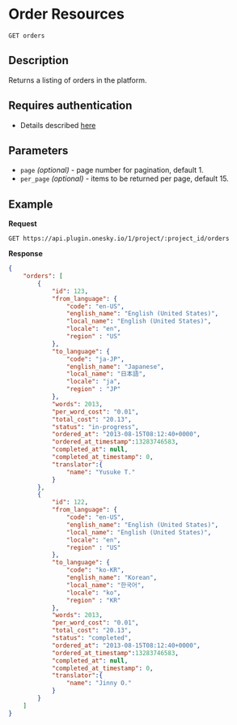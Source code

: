 # Order Resources

    GET orders

## Description
Returns a listing of orders in the platform.


## Requires authentication
- Details described [here](/README.md#authentication)


## Parameters
- `page` _(optional)_ - page number for pagination, default 1.
- `per_page` _(optional)_ - items to be returned per page, default 15.


## Example
**Request**

    GET https://api.plugin.onesky.io/1/project/:project_id/orders

**Response**
``` json
{
    "orders": [
        {
            "id": 123,
            "from_language": {
                "code": "en-US",
                "english_name": "English (United States)",
                "local_name": "English (United States)",
                "locale": "en",
                "region" : "US"
            },
            "to_language": {
                "code": "ja-JP",
                "english_name": "Japanese",
                "local_name": "日本語",
                "locale": "ja",
                "region" : "JP"
            },
            "words": 2013,
            "per_word_cost": "0.01",
            "total_cost": "20.13",
            "status": "in-progress",
            "ordered_at": "2013-08-15T08:12:40+0000",
            "ordered_at_timestamp":13283746583,
            "completed_at": null,
            "completed_at_timestamp": 0,
            "translator":{
                "name": "Yusuke T."
            }
        },
        {
            "id": 122,
            "from_language": {
                "code": "en-US",
                "english_name": "English (United States)",
                "local_name": "English (United States)",
                "locale": "en",
                "region" : "US"
            },
            "to_language": {
                "code": "ko-KR",
                "english_name": "Korean",
                "local_name": "한국어",
                "locale": "ko",
                "region" : "KR"
            },
            "words": 2013,
            "per_word_cost": "0.01",
            "total_cost": "20.13",
            "status": "completed",
            "ordered_at": "2013-08-15T08:12:40+0000",
            "ordered_at_timestamp":13283746583,
            "completed_at": null,
            "completed_at_timestamp": 0,
            "translator":{
                "name": "Jinny O."
            }
        }
    ]
}
```
